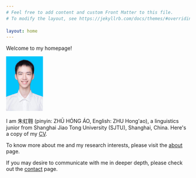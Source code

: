 ```yaml
---
# Feel free to add content and custom Front Matter to this file.
# To modify the layout, see https://jekyllrb.com/docs/themes/#overriding-theme-defaults

layout: home
---
```

Welcome to my homepage!

<img src="/assets/images/mypic.jpg" alt="替代文本" title="标题" style="width:20%;height:auto;">


I am 朱虹翱 (pinyin: ZHŪ HÓNG ÁO, English: ZHU Hong'ao), a linguistics junior from Shanghai Jiao Tong University (SJTU), Shanghai, China. Here's a copy of my [CV].

To know more about me and my research interests, please visit the [about] page.

If you may desire to communicate with me in deeper depth, please check out the [contact] page.

[about]: /about.markdown/
[contact]: /contact.markdown/
[CV]: /assets/pdf/CV.pdf